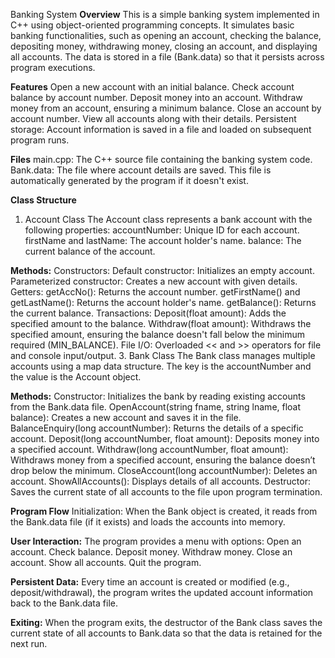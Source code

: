 Banking System
**Overview**
This is a simple banking system implemented in C++ using object-oriented programming concepts. It simulates basic banking functionalities, such as opening an account, checking the balance, depositing money, withdrawing money, closing an account, and displaying all accounts. The data is stored in a file (Bank.data) so that it persists across program executions.

**Features**
Open a new account with an initial balance.
Check account balance by account number.
Deposit money into an account.
Withdraw money from an account, ensuring a minimum balance.
Close an account by account number.
View all accounts along with their details.
Persistent storage: Account information is saved in a file and loaded on subsequent program runs.

**Files**
main.cpp: The C++ source file containing the banking system code.
Bank.data: The file where account details are saved. This file is automatically generated by the program if it doesn't exist.

**Class Structure**
1. Account Class
The Account class represents a bank account with the following properties:
accountNumber: Unique ID for each account.
firstName and lastName: The account holder's name.
balance: The current balance of the account.

**Methods:**
Constructors:
Default constructor: Initializes an empty account.
Parameterized constructor: Creates a new account with given details.
Getters:
getAccNo(): Returns the account number.
getFirstName() and getLastName(): Returns the account holder's name.
getBalance(): Returns the current balance.
Transactions:
Deposit(float amount): Adds the specified amount to the balance.
Withdraw(float amount): Withdraws the specified amount, ensuring the balance doesn't fall below the minimum required (MIN_BALANCE).
File I/O:
Overloaded << and >> operators for file and console input/output.
3. Bank Class
The Bank class manages multiple accounts using a map data structure. The key is the accountNumber and the value is the Account object.

**Methods:**
Constructor:
Initializes the bank by reading existing accounts from the Bank.data file.
OpenAccount(string fname, string lname, float balance):
Creates a new account and saves it in the file.
BalanceEnquiry(long accountNumber):
Returns the details of a specific account.
Deposit(long accountNumber, float amount):
Deposits money into a specified account.
Withdraw(long accountNumber, float amount):
Withdraws money from a specified account, ensuring the balance doesn’t drop below the minimum.
CloseAccount(long accountNumber):
Deletes an account.
ShowAllAccounts():
Displays details of all accounts.
Destructor:
Saves the current state of all accounts to the file upon program termination.


**Program Flow**
Initialization:
When the Bank object is created, it reads from the Bank.data file (if it exists) and loads the accounts into memory.

**User Interaction:**
The program provides a menu with options:
Open an account.
Check balance.
Deposit money.
Withdraw money.
Close an account.
Show all accounts.
Quit the program.

**Persistent Data:**
Every time an account is created or modified (e.g., deposit/withdrawal), the program writes the updated account information back to the Bank.data file.

**Exiting:**
When the program exits, the destructor of the Bank class saves the current state of all accounts to Bank.data so that the data is retained for the next run.
